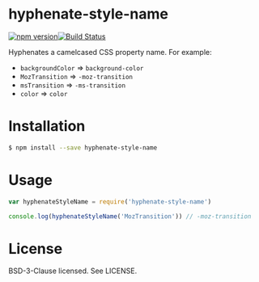 # hyphenate-style-name

[![npm version](http://img.shields.io/npm/v/hyphenate-style-name.svg?style=flat-square)](https://www.npmjs.com/package/hyphenate-style-name)[![Build Status](http://img.shields.io/travis/rexxars/hyphenate-style-name/master.svg?style=flat-square)](https://travis-ci.org/rexxars/hyphenate-style-name)

Hyphenates a camelcased CSS property name. For example:

- `backgroundColor` => `background-color`
- `MozTransition` => `-moz-transition`
- `msTransition` => `-ms-transition`
- `color` => `color`

# Installation

```bash
$ npm install --save hyphenate-style-name
```

# Usage

```js
var hyphenateStyleName = require('hyphenate-style-name')

console.log(hyphenateStyleName('MozTransition')) // -moz-transition
```

# License

BSD-3-Clause licensed. See LICENSE.
